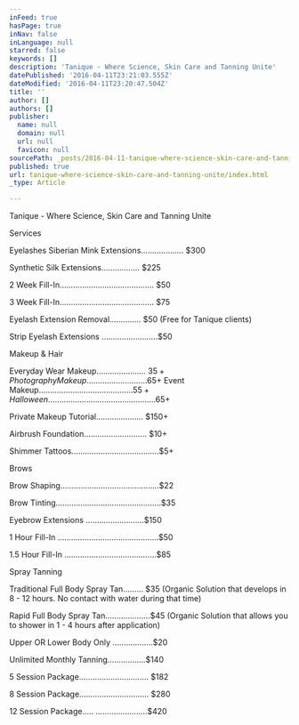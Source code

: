 ```yaml
---
inFeed: true
hasPage: true
inNav: false
inLanguage: null
starred: false
keywords: []
description: 'Tanique - Where Science, Skin Care and Tanning Unite'
datePublished: '2016-04-11T23:21:03.555Z'
dateModified: '2016-04-11T23:20:47.504Z'
title: ''
author: []
authors: []
publisher:
  name: null
  domain: null
  url: null
  favicon: null
sourcePath: _posts/2016-04-11-tanique-where-science-skin-care-and-tanning-unite.md
published: true
url: tanique-where-science-skin-care-and-tanning-unite/index.html
_type: Article

---
```

Tanique - Where Science, Skin Care and Tanning Unite

Services

Eyelashes
Siberian Mink Extensions................... $300 

Synthetic Silk Extensions................. $225 

2 Week Fill-In.......................................... $50 

3 Week Fill-In.......................................... $75 

Eyelash Extension Removal.............. $50
(Free for Tanique clients) 

Strip Eyelash Extensions .........................$50 

Makeup & Hair

Everyday Wear Makeup...................... $35+
Photography Makeup...........................$65+
Event Makeup..........................................$55+
Halloween................................................$65+ 

Private Makeup Tutorial..................... $150+ 

Airbrush Foundation............................ $10+ 

Shimmer Tattoos.......................................$5+ 

Brows 

Brow Shaping............................................$22

Brow Tinting...............................................$35

Eyebrow Extensions ..........................$150 

1 Hour Fill-In .............................................$50 

1.5 Hour Fill-In .........................................$85 

Spray Tanning

Traditional Full Body Spray Tan......... $35
(Organic Solution that develops in 8 - 12 hours. No contact with water during that time) 

Rapid Full Body Spray Tan....................$45
(Organic Solution that allows you to shower in 1 - 4 hours after application)

Upper OR Lower Body Only ..................$20 

Unlimited Monthly Tanning.................$140

5 Session Package............................... $182 

8 Session Package............................... $280 

12 Session Package..... .......................$420
